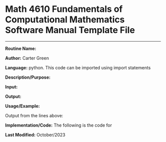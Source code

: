 # Math 4610 Fundamentals of Computational Mathematics Software Manual Template File



<hr>

<a id=""></a>

**Routine Name:**          

**Author:** Carter Green

**Language:** python. This code can be imported using import statements  

**Description/Purpose:** 

**Input:** 

**Output:** 

**Usage/Example:**




Output from the lines above:

  


     

**Implementation/Code:** The following is the code for 

   

**Last Modified:** October/2023


